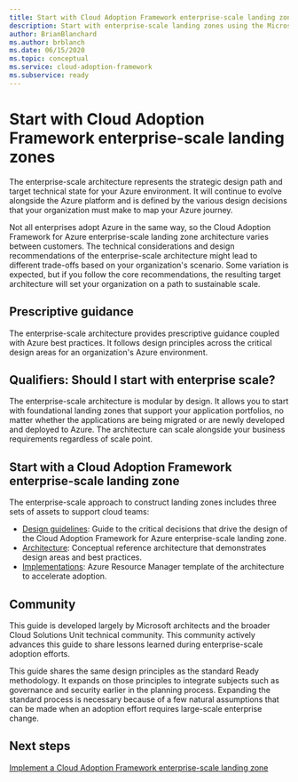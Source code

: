 ```yaml
---
title: Start with Cloud Adoption Framework enterprise-scale landing zones
description: Start with enterprise-scale landing zones using the Microsoft Cloud Adoption Framework for Azure.
author: BrianBlanchard
ms.author: brblanch
ms.date: 06/15/2020
ms.topic: conceptual
ms.service: cloud-adoption-framework
ms.subservice: ready
---
```


# Start with Cloud Adoption Framework enterprise-scale landing zones

The enterprise-scale architecture represents the strategic design path and target technical state for your Azure environment. It will continue to evolve alongside the Azure platform and is defined by the various design decisions that your organization must make to map your Azure journey.

Not all enterprises adopt Azure in the same way, so the Cloud Adoption Framework for Azure enterprise-scale landing zone architecture varies between customers. The technical considerations and design recommendations of the enterprise-scale architecture might lead to different trade-offs based on your organization's scenario. Some variation is expected, but if you follow the core recommendations, the resulting target architecture will set your organization on a path to sustainable scale.

## Prescriptive guidance

The enterprise-scale architecture provides prescriptive guidance coupled with Azure best practices. It follows design principles across the critical design areas for an organization's Azure environment.

## Qualifiers: Should I start with enterprise scale?

The enterprise-scale architecture is modular by design. It allows you to start with foundational landing zones that support your application portfolios, no matter whether the applications are being migrated or are newly developed and deployed to Azure. The architecture can scale alongside your business requirements regardless of scale point.

## Start with a Cloud Adoption Framework enterprise-scale landing zone

The enterprise-scale approach to construct landing zones includes three sets of assets to support cloud teams:

- [Design guidelines](./design-guidelines.md): Guide to the critical decisions that drive the design of the Cloud Adoption Framework for Azure enterprise-scale landing zone.
- [Architecture](./architecture.md): Conceptual reference architecture that demonstrates design areas and best practices.
- [Implementations](./implementation.md): Azure Resource Manager template of the architecture to accelerate adoption.

<!-- TODO: Reinstate once template.md is ready.
- [Template](./template.md): A documentation template to quickly capture decisions and any deviation from the suggested architecture or implementation.
-->

## Community

<!-- docsTest:ignore "Cloud Solutions Unit" -->

This guide is developed largely by Microsoft architects and the broader Cloud Solutions Unit technical community. This community actively advances this guide to share lessons learned during enterprise-scale adoption efforts.

This guide shares the same design principles as the standard Ready methodology. It expands on those principles to integrate subjects such as governance and security earlier in the planning process. Expanding the standard process is necessary because of a few natural assumptions that can be made when an adoption effort requires large-scale enterprise change.

## Next steps

[Implement a Cloud Adoption Framework enterprise-scale landing zone](./implementation.md)
